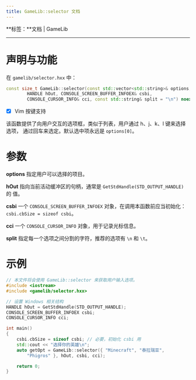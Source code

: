 ```yaml
---
title: GameLib::selector 文档
---
```


**标签：**文档 | GameLib

---

# 声明与功能

在 `gamelib/selector.hxx` 中：

```cpp
const size_t GameLib::selector(const std::vector<std::string>& options,
        HANDLE hOut, CONSOLE_SCREEN_BUFFER_INFOEX& csbi,
        CONSOLE_CURSOR_INFO& cci, const std::string& split = "\n") noexcept;
```

- [x] Vim 按键支持

该函数提供了向用户交互的选项框，类似于列表，用户通过 h、j、k、l 键来选择选项，
通过回车来选定。默认选中项永远是 `options[0]`。

# 参数

**options** 指定用户可以选择的项目。

**hOut** 指向当前活动缓冲区的句柄，通常是 `GetStdHandle(STD_OUTPUT_HANDLE)` 的
值。

**csbi** 一个 `CONSOLE_SCREEN_BUFFER_INFOEX` 对象，在调用本函数前应当初始化：
`csbi.cbSize = sizeof csbi`。

**cci** 一个 `CONSOLE_CURSOR_INFO` 对象，用于记录光标信息。

**split** 指定每一个选项之间分割的字符，推荐的选项有 `\n` 和 `\t`。

# 示例

```cpp
// 本文件将会使用 GameLib::selector 来获取用户输入选项。 
#include <iostream>
#include <gamelib/selector.hxx>

// 设置 Windows 相关结构
HANDLE hOut = GetStdHandle(STD_OUTPUT_HANDLE);
CONSOLE_SCREEN_BUFFER_INFOEX csbi;
CONSOLE_CURSOR_INFO cci;

int main()
{
    csbi.cbSize = sizeof csbi; // 必要，初始化 csbi 用
    std::cout << "选择你的英雄\n";
    auto getOpt = GameLib::selector({ "Minecraft", "泰拉瑞亚",
        "Phigros" }, hOut, csbi, cci);

    return 0;
}
```
